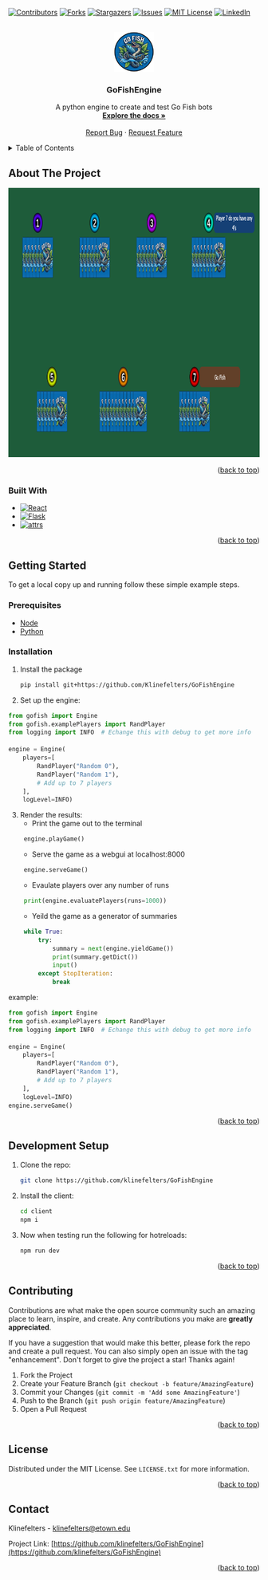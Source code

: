 <a name="readme-top"></a>

[![Contributors][contributors-shield]][contributors-url]
[![Forks][forks-shield]][forks-url]
[![Stargazers][stars-shield]][stars-url]
[![Issues][issues-shield]][issues-url]
[![MIT License][license-shield]][license-url]
[![LinkedIn][linkedin-shield]][linkedin-url]



<!-- PROJECT LOGO -->
<br />
<div align="center">
  <a href="https://github.com/klinefelters/GoFishEngine">
    <img src="images/logo.png" alt="Logo" width="80" height="80">
  </a>

<h3 align="center">GoFishEngine</h3>

  <p align="center">
    A python engine to create and test Go Fish bots
    <br />
    <a href="https://github.com/klinefelters/GoFishEngine/wiki"><strong>Explore the docs »</strong></a>
    <br />
    <br />
    <a href="https://github.com/klinefelters/GoFishEngine/issues">Report Bug</a>
    ·
    <a href="https://github.com/klinefelters/GoFishEngine/issues">Request Feature</a>
  </p>
</div>



<!-- TABLE OF CONTENTS -->
<details>
  <summary>Table of Contents</summary>
  <ol>
    <li>
      <a href="#about-the-project">About The Project</a>
      <ul>
        <li><a href="#built-with">Built With</a></li>
      </ul>
    </li>
    <li>
      <a href="#getting-started">Getting Started</a>
      <ul>
        <li><a href="#prerequisites">Prerequisites</a></li>
        <li><a href="#installation">Installation</a></li>
      </ul>
    </li>
    <li><a href="#development-setup">Development Setup</a></li>
    <li><a href="#contributing">Contributing</a></li>
    <li><a href="#license">License</a></li>
    <li><a href="#contact">Contact</a></li>
  </ol>
</details>



<!-- ABOUT THE PROJECT -->
## About The Project
<img src="images/Screenshot.png" alt="screenshot" width="960" height="540">




<p align="right">(<a href="#readme-top">back to top</a>)</p>



### Built With

* [![React][React-badge]][React-url]
* [![Flask][Flask-badge]][Flask-url]
* [![attrs][attrs-badge]][attrs-url]



<p align="right">(<a href="#readme-top">back to top</a>)</p>



<!-- GETTING STARTED -->
## Getting Started

To get a local copy up and running follow these simple example steps.

### Prerequisites

* [Node](https://nodejs.org/en/)
* [Python](https://www.python.org/downloads/)

### Installation

1. Install the package
   ```sh
   pip install git+https://github.com/Klinefelters/GoFishEngine
   ```
2. Set up the engine:
  ```python
  from gofish import Engine
  from gofish.examplePlayers import RandPlayer
  from logging import INFO  # Echange this with debug to get more info

  engine = Engine(
      players=[
          RandPlayer("Random 0"),
          RandPlayer("Random 1"),
          # Add up to 7 players
      ],
      logLevel=INFO)
  ```
3. Render the results:
   - Print the game out to the terminal
   ```python
    engine.playGame()
   ```
   - Serve the game as a webgui at localhost:8000
   ```python
    engine.serveGame()
   ```
   - Evaulate players over any number of runs
   ```python
    print(engine.evaluatePlayers(runs=1000))
   ```
   - Yeild the game as a generator of summaries
   ```python
    while True:
        try:
            summary = next(engine.yieldGame())
            print(summary.getDict())
            input()
        except StopIteration:
            break
   ```
  example:
  ```python
  from gofish import Engine
  from gofish.examplePlayers import RandPlayer
  from logging import INFO  # Echange this with debug to get more info
  
  engine = Engine(
      players=[
          RandPlayer("Random 0"),
          RandPlayer("Random 1"),
          # Add up to 7 players
      ],
      logLevel=INFO)
  engine.serveGame()

  ```

<p align="right">(<a href="#readme-top">back to top</a>)</p>



<!-- Development Setup -->
 ## Development Setup
1. Clone the repo:
    ```bash
    git clone https://github.com/klinefelters/GoFishEngine
    ```
2. Install the client:
   ```bash
   cd client
   npm i
   ```
3. Now when testing run the following for hotreloads:
   ```bash
   npm run dev
   ```

 <p align="right">(<a href="#readme-top">back to top</a>)</p> 



<!-- CONTRIBUTING -->
## Contributing

Contributions are what make the open source community such an amazing place to learn, inspire, and create. Any contributions you make are **greatly appreciated**.

If you have a suggestion that would make this better, please fork the repo and create a pull request. You can also simply open an issue with the tag "enhancement".
Don't forget to give the project a star! Thanks again!

1. Fork the Project
2. Create your Feature Branch (`git checkout -b feature/AmazingFeature`)
3. Commit your Changes (`git commit -m 'Add some AmazingFeature'`)
4. Push to the Branch (`git push origin feature/AmazingFeature`)
5. Open a Pull Request

<p align="right">(<a href="#readme-top">back to top</a>)</p>



<!-- LICENSE -->
## License

Distributed under the MIT License. See `LICENSE.txt` for more information.

<p align="right">(<a href="#readme-top">back to top</a>)</p>



<!-- CONTACT -->
## Contact

Klinefelters - klinefelters@etown.edu

Project Link: [https://github.com/klinefelters/GoFishEngine](https://github.com/klinefelters/GoFishEngine)

<p align="right">(<a href="#readme-top">back to top</a>)</p>



<!-- ACKNOWLEDGMENTS -->
<!-- ## Acknowledgments -->

<!-- <p align="right">(<a href="#readme-top">back to top</a>)</p> -->



<!-- MARKDOWN LINKS & IMAGES -->
<!-- https://www.markdownguide.org/basic-syntax/#reference-style-links -->
[contributors-shield]: https://img.shields.io/github/contributors/klinefelters/GoFishEngine.svg?style=for-the-badge
[contributors-url]: https://github.com/klinefelters/GoFishEngine/graphs/contributors
[forks-shield]: https://img.shields.io/github/forks/klinefelters/GoFishEngine.svg?style=for-the-badge
[forks-url]: https://github.com/klinefelters/GoFishEngine/network/members
[stars-shield]: https://img.shields.io/github/stars/klinefelters/GoFishEngine.svg?style=for-the-badge
[stars-url]: https://github.com/klinefelters/GoFishEngine/stargazers
[issues-shield]: https://img.shields.io/github/issues/klinefelters/GoFishEngine.svg?style=for-the-badge
[issues-url]: https://github.com/klinefelters/GoFishEngine/issues
[license-shield]: https://img.shields.io/github/license/klinefelters/GoFishEngine.svg?style=for-the-badge
[license-url]: https://github.com/klinefelters/GoFishEngine/blob/master/LICENSE.txt
[linkedin-shield]: https://img.shields.io/badge/-LinkedIn-black.svg?style=for-the-badge&logo=linkedin&colorB=555
[linkedin-url]: https://linkedin.com/in/klinefelters
[product-screenshot]: images/screenshot.png
[React-badge]: https://img.shields.io/badge/React-20232A?style=for-the-badge&logo=react&logoColor=61DAFB
[React-url]: https://reactjs.org/
[Flask-badge]: https://img.shields.io/badge/Flask-%5E3.0.0-blue
[Flask-url]: https://flask.palletsprojects.com/
[attrs-badge]: https://img.shields.io/badge/attrs-%5E23.1.0-orange
[attrs-url]: https://www.attrs.org/
